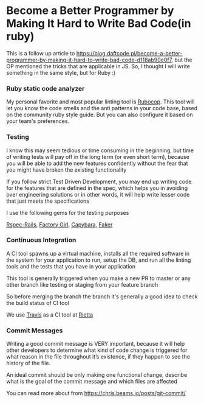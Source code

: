 # Become a Better Programmer by Making It Hard to Write Bad Code(in ruby)

This is a follow up article to https://blog.daftcode.pl/become-a-better-programmer-by-making-it-hard-to-write-bad-code-d118ab90e0f7, but the OP mentioned the tricks that are applicable in JS. So, I thought I will write something in the same style, but for Ruby :)

###  Ruby static code analyzer

My personal favorite and  most popular linting tool is [Rubocop](https://github.com/bbatsov/rubocop). This tool will let you know the code smells and the anti patterns in your code base, based on the community ruby style guide. But you can also configure it based on your team's preferences.

### Testing

I know this may seem tedious or time consuming in the beginning, but time of writing tests will pay off in the long term (or even short term), because you will be able to add the new features confidently without the fear that you might have broken the existing functionality

If you follow strict Test Driven Development, you may end up writing code for the features that are defined in the spec, which helps you in avoiding over engineering solutions or in other words, it will help write lesser code that just meets the specifications

I use the following gems for the testing purposes

[Rspec-Rails](https://github.com/rspec/rspec-rails), [Factory Girl](https://github.com/thoughtbot/factory_bot), [Capybara](https://github.com/teamcapybara/capybara), [Faker](https://github.com/stympy/faker)

### Continuous Integration

A CI tool spawns up a virtual machine, installs all the required software in the system for your application to run, setup the DB, and run all the linting tools and the tests that you have in your application

This tool is generally triggered when you make a new PR to master or any other branch like testing or staging from your feature branch

So before merging the branch the branch it's generally a good idea to check the build status of CI tool

We use [Travis](https://docs.travis-ci.com/user/languages/ruby/) as a CI tool at [Rietta](https://rietta.com/)

### Commit Messages

Writing a good commit message is VERY important, because it will help other developers to determine what kind of code change is triggered for what reason in the file throughout it’s existence, if they happen to see the history of the file.

An ideal commit should be only making one functional change, describe what is the goal of the commit message and which files are affected

You can read more about  from https://chris.beams.io/posts/git-commit/

